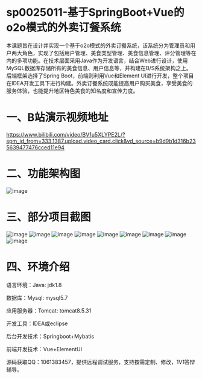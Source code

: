 
# sp0025011-基于SpringBoot+Vue的o2o模式的外卖订餐系统
本课题旨在设计并实现一个基于o2o模式的外卖订餐系统，该系统分为管理员和用户两大角色，实现了包括用户管理、美食类型管理、美食信息管理、评分管理等在内的多项功能。在技术层面采用Java作为开发语言，结合Web进行设计，使用MySQL数据库存储所有的美食信息、用户信息等，并构建在B/S系统架构之上。后端框架选择了Spring Boot，前端则利用Vue和Element UI进行开发，整个项目在IDEA开发工具下进行构建。外卖订餐系统既能提高用户购买美食，享受美食的服务体验，也能提升地区特色美食的知名度和宣传力度。

# 一、B站演示视频地址
https://www.bilibili.com/video/BV1u5XLYPE2L/?spm_id_from=333.1387.upload.video_card.click&vd_source=b9d9b1d316b235639477476cced11e94

# 二、功能架构图
![image](https://github.com/user-attachments/assets/6fd0cb5f-2a03-4936-b593-a34ab0e34374)

# 三、部分项目截图
![image](https://github.com/user-attachments/assets/3485532f-65c5-4900-a9e4-4eda20c286d7)
![image](https://github.com/user-attachments/assets/aaee477c-8942-483e-921e-4bd1fd815759)
![image](https://github.com/user-attachments/assets/2386f8b9-9dbf-470f-a63c-dd4ec39d9520)
![image](https://github.com/user-attachments/assets/a3b8e16c-1ff7-425a-bd8b-76efe7762ecd)
![image](https://github.com/user-attachments/assets/4a170506-f025-4754-992e-aa089db716ed)
![image](https://github.com/user-attachments/assets/71c75a01-4b32-479d-a7af-db36ffd9fde2)
![image](https://github.com/user-attachments/assets/96eeaf20-0e2b-46dd-8d11-c5490c380ced)
![image](https://github.com/user-attachments/assets/98a2678d-93f0-4a89-8abe-d5914da80e6f)
![image](https://github.com/user-attachments/assets/44159f00-4996-47f6-b9e3-23a8371fcbec)

# 四、环境介绍
语言环境：Java: jdk1.8

数据库：Mysql: mysql5.7

应用服务器：Tomcat: tomcat8.5.31

开发工具：IDEA或eclipse

后台开发技术：Springboot+Mybatis

前端开发技术：Vue+ElementUI

源码获取QQ：1061383457，提供远程调试服务，支持按需定制、修改，1V1答辩辅导。
